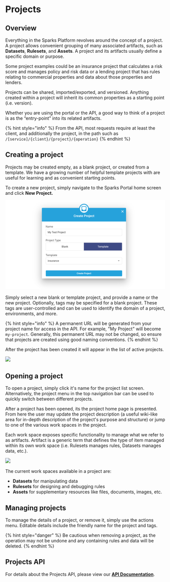 # Projects

## Overview

Everything in the Sparks Platform revolves around the concept of a project. A project allows convenient grouping of many associated artifacts, such as **Datasets**, **Rulesets**, and **Assets**. A project and its artifacts usually define a specific domain or purpose.

Some project examples could be an insurance project that calculates a risk score and manages policy and risk data or a lending project that has rules relating to commercial properties and data about those properties and lenders.

Projects can be shared, imported/exported, and versioned. Anything created within a project will inherit its common properties as a starting point \(i.e. version\).

Whether you are using the portal or the API, a good way to think of a project is as the “entry-point” into its related artifacts.

{% hint style="info" %}
From the API, most requests require at least the client, and additionally the project, in the path such as  `/[service]/{client}/{project}/{operation}`
{% endhint %}

## Creating a project

Projects may be created empty, as a blank project, or created from a template. We have a growing number of helpful template projects with are useful for learning and as convenient starting points.  


To create a new project, simply navigate to the Sparks Portal home screen and click **New Project.** 

![](../.gitbook/assets/create-project.png)

Simply select a new blank or template project, and provide a name or the new project. Optionally, tags may be specified for a blank project. These tags are user-controlled and can be used to identify the domain of a project, environments, and more.

{% hint style="info" %}
A permanent URL will be generated from your project name for access in the API. For example, "My Project" will become `my-project`. Generally, this permanent URL may not be changed, so ensure that projects are created using good naming conventions.
{% endhint %}

After the project has been created it will appear in the list of active projects.  


![](https://lh6.googleusercontent.com/93xDVhzZlX0RJN-ItUpbd-1fvOVt5V54kKYpGyt32TUrvF5HeOCPG2ZLb8Hn0Epn_esLkovbCP6NJiBmurQlknsgZ-h1EpEPewHgJj2ESQIuZI7jf-1PEXt3nCfxQsUhEmwsUqRR)

## Opening a project

To open a project, simply click it's name for the project list screen. Alternatively, the project menu in the top navigation bar can be used to quickly switch between different projects.

After a project has been opened, its the project home page is presented. From here the user may update the project description \(a useful wiki-like area for in-depth description of the project's purpose and structure\) or jump to one of the various work spaces in the project.

Each work space exposes specific functionality to manage what we refer to as artifacts. Artifact is a generic term that defines the type of item managed within its own work space \(i.e. Rulesets manages rules, Datasets manages data, etc.\).   


![](https://lh4.googleusercontent.com/XqDG_7eu3sHFV0oWm91zfzLdpmiMOaeDcI0adOqDvyqNH_qR6Fzkqe9ZxZr31MwQOMptT9M1--UdUpQmm8ZuJK5QCx_wMcyzJJov0FFquamgOQzMAXhkDCVZyS-mtErwJ2qMsMI1)

The current work spaces available in a project are:

* **Datasets** for manipulating data
* **Rulesets** for designing and debugging rules
* **Assets** for supplementary resources like files, documents, images, etc.

## Managing projects

To manage the details of a project, or remove it, simply use the actions menu. Editable details include the friendly name for the project and tags.

{% hint style="danger" %}
Be cautious when removing a project, as the operation may not be undone and any containing rules and data will be deleted.
{% endhint %}

## Projects API

For details about the Projects API, please view our [**API Documentation**](https://docs.logicdrop.io/#tag/Project-Services).


